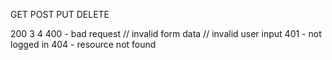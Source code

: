 GET
POST
PUT
DELETE

200
3
4
    400 - bad request  // invalid form data // invalid user input
    401 - not logged in 
    404 - resource not found